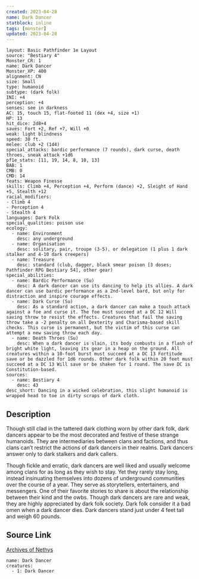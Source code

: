 ```yaml
---
created: 2023-04-28
name: Dark Dancer
statblock: inline
tags: [monster]
updated: 2023-04-28
---
```

```statblock
layout: Basic Pathfinder 1e Layout
source: "Bestiary 4"
Monster_CR: 1
name: Dark Dancer
Monster_XP: 400
alignment: CN
size: Small
type: humanoid
subtype: (dark folk)
INI: +4
perception: +4
senses: see in darkness
AC: 15, touch 15, flat-footed 11 (dex +4, size +1)
HP: 13
hit_dice: 2d8+4
saves: Fort +2, Ref +7, Will +0
weak: light blindness
speed: 30 ft.
melee: club +2 (1d4)
special_attacks: bardic performance (7 rounds), dark curse, death throes, sneak attack +1d6
pf1e_stats: [11, 19, 14, 8, 10, 13]
BAB: 1
CMB: 0
CMD: 14
feats: Weapon Finesse
skills: Climb +4, Perception +4, Perform (dance) +2, Sleight of Hand +5, Stealth +12
racial_modifiers:
- Climb 4
- Perception 4
- Stealth 4
languages: Dark Folk
special_qualities: poison use
ecology:
  - name: Environment
    desc: any underground
  - name: Organisation
    desc: solitary, pair, troupe (3-5), or delegation (1 plus 1 dark stalker and 4-10 dark creepers)
  - name: Treasure
    desc: standard (club, dagger, black smear poison [3 doses; Pathfinder RPG Bestiary 54], other gear)
special_abilities:
  - name: Bardic Performance (Su)
    desc: A dark dancer can use its dancing to help its allies. A dark dancer can use bardic performance as a 2nd-level bard, but only for distraction and inspire courage effects.
  - name: Dark Curse (Su)
    desc: As a standard action, a dark dancer can make a touch attack against a foe and curse it. The foe must succeed at a DC 12 Will saving throw to resist the effects. Creatures that fail the saving throw take a -2 penalty on all Dexterity and Charisma-based skill checks. This curse is permanent, but the victim of this curse can attempt a new saving throw each day.
  - name: Death Throes (Su)
    desc: When a dark dancer is slain, its body combusts in a flash of bright white light, leaving its gear in a heap on the ground. All creatures within a 10-foot burst must succeed at a DC 13 Fortitude save or be dazzled for 1d6 rounds. Other dark folk within 20 feet must succeed at a DC 13 Will save or be shaken for 1 round. The save DC is Constitution-based.
sources:
  - name: Bestiary 4
    desc: 43
desc_short: Dancing in a wicked celebration, this slight humanoid is wrapped head to toe in dirty scraps of dark cloth.
```
## Description
Though still clad in the tattered dark clothing worn by other dark folk, dark dancers appear to be the most decorated and festive of these strange humanoids. They are intermediaries between clans and factions, and thus clans can’t restrict the actions of dark dancers in their realms. Dark dancers answer only to dark stalkers and dark callers.

Though fickle and erratic, dark dancers are well liked and usually welcome among clans for as long as they wish to stay. Yet they rarely stay long, instead insinuating themselves into dozens of underground communities over the course of a year. They serve as storytellers, entertainers, and messengers. One of their favorite stories to share is about the relationship between their kind and the owbs. Though dark dancers are rare and weak, they are highly appreciated by dark folk society. Dark folk consider it a bad omen when a dark dancer dies. Dark dancers stand just under 4 feet tall and weigh 60 pounds.
## Source Link
[Archives of Nethys](https://aonprd.com/MonsterDisplay.aspx?ItemName=Dark%20Dancer)
```encounter-table
name: Dark Dancer
creatures:
  - 1: Dark Dancer
```
